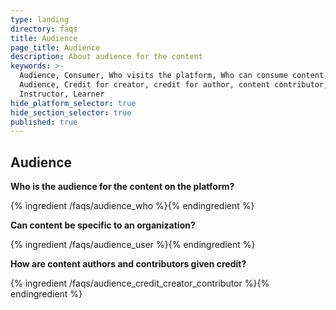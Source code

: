 ```yaml
---
type: landing
directory: faqs
title: Audience
page_title: Audience
description: About audience for the content
keywords: >-
  Audience, Consumer, Who visits the platform, Who can consume content, Target
  Audience, Credit for creator, credit for author, content contributor,
  Instructor, Learner
hide_platform_selector: true
hide_section_selector: true
published: true
---
```

## Audience

**Who is the audience for the content on the platform?**

{% ingredient /faqs/audience_who %}{% endingredient %}

**Can content be specific to an organization?**

{% ingredient /faqs/audience_user %}{% endingredient %}

**How are content authors and contributors given credit?**

{% ingredient /faqs/audience_credit_creator_contributor %}{% endingredient %}
